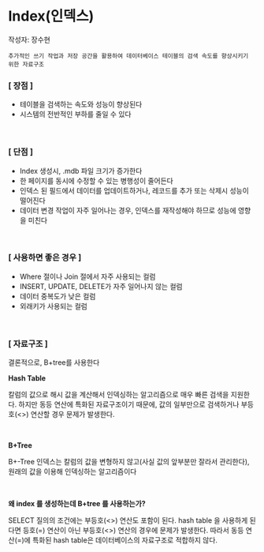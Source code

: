 # Index(인덱스)
작성자: 장수현
```
추가적인 쓰기 작업과 저장 공간을 활용하여 데이터베이스 테이블의 검색 속도를 향상시키기 위한 자료구조
```

### [ 장점 ]
- 테이블을 검색하는 속도와 성능이 향상된다
- 시스템의 전반적인 부하를 줄일 수 있다

<br>

### [ 단점 ]
- Index 생성시, .mdb 파일 크기가 증가한다
- 한 페이지를 동시에 수정할 수 있는 병행성이 줄어든다
- 인덱스 된 필드에서 데이터를 업데이트하거나, 레코드를 추가 또는 삭제시 성능이 떨어진다
- 데이터 변경 작업이 자주 일어나는 경우, 인덱스를 재작성해야 하므로 성능에 영향을 미친다

<br>

### [ 사용하면 좋은 경우 ]
- Where 절이나 Join 절에서 자주 사용되는 컬럼
- INSERT, UPDATE, DELETE가 자주 일어나지 않는 컬럼
- 데이터 중복도가 낮은 컬럼
- 외래키가 사용되는 컬럼

<br>

### [ 자료구조 ]
결론적으로, B+tree를 사용한다

**Hash Table**

칼럼의 값으로 해시 값을 계산해서 인덱싱하는 알고리즘으로 매우 빠른 검색을 지원한다. 하지만 동등 연산에 특화된 자료구조이기 때문에, 값의 일부만으로 검색하거나 부등호(<>) 연산할 경우 문제가 발생한다.

<br>

**B+Tree**

B+-Tree 인덱스는 칼럼의 값을 변형하지 않고(사실 값의 앞부분만 잘라서 관리한다), 원래의 값을 이용해 인덱싱하는 알고리즘이다

<br>

**왜 index 를 생성하는데 B+tree 를 사용하는가?**

SELECT 질의의 조건에는 부등호(<>) 연산도 포함이 된다. hash table 을 사용하게 된다면 등호(=) 연산이 아닌 부등호(<>) 연산의 경우에 문제가 발생한다. 따라서 동등 연산(=)에 특화된 hash table은 데이터베이스의 자료구조로 적합하지 않다.